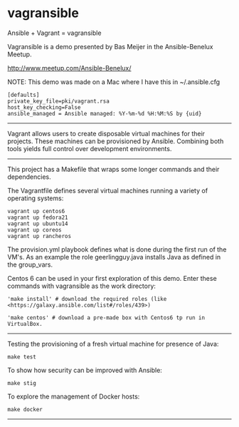 # vagransible
Ansible + Vagrant = vagransible


Vagransible is a demo presented by Bas Meijer in the Ansible-Benelux Meetup. 

<http://www.meetup.com/Ansible-Benelux/>

NOTE: This demo was made on a Mac where I have this in ~/.ansible.cfg

    [defaults]
    private_key_file=pki/vagrant.rsa
    host_key_checking=False
    ansible_managed = Ansible managed: %Y-%m-%d %H:%M:%S by {uid}

___
Vagrant allows users to create disposable virtual machines for their projects. These machines can be provisioned by Ansible. Combining both tools yields full control over development environments.
___
This project has a Makefile that wraps some longer commands and their dependencies. 

The Vagrantfile defines several virtual machines running a variety of operating systems:
    
    vagrant up centos6
    vagrant up fedora21  
    vagrant up ubuntu14  
    vagrant up coreos    
    vagrant up rancheros 

The provision.yml playbook defines what is done during the first run of the VM's. As an example the role geerlingguy.java installs Java as defined in the group_vars.

Centos 6 can be used in your first exploration of this demo.
Enter these commands with vagransible as the work directory:

    'make install' # download the required roles (like <https://galaxy.ansible.com/list#/roles/439>)

    'make centos' # download a pre-made box with Centos6 tp run in VirtualBox.

___
Testing the provisioning of a fresh virtual machine for presence of Java:

    make test
    

To show how security can be improved with Ansible:

    make stig 
    
    
To explore the management of Docker hosts:

    make docker
    
---

